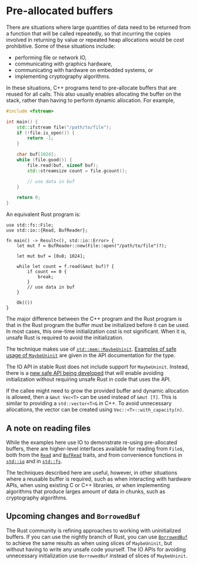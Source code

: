 # Pre-allocated buffers

There are situations where large quantities of data need to be returned from a
function that will be called repeatedly, so that incurring the copies involved
in returning by value or repeated heap allocations would be cost prohibitive.
Some of these situations include:

- performing file or network IO,
- communicating with graphics hardware,
- communicating with hardware on embedded systems, or
- implementing cryptography algorithms.

In these situations, C++ programs tend to pre-allocate buffers that are reused
for all calls. This also usually enables allocating the buffer on the stack,
rather than having to perform dynamic allocation. For example,

```cpp
#include <fstream>

int main() {
    std::ifstream file("/path/to/file");
    if (!file.is_open()) {
        return -1;
    }

    char buf[1024];
    while (file.good()) {
        file.read(buf, sizeof buf);
        std::streamsize count = file.gcount();

        // use data in buf
    }

    return 0;
}
```

An equivalent Rust program is:

```rust,no_run
use std::fs::File;
use std::io::{Read, BufReader};

fn main() -> Result<(), std::io::Error> {
    let mut f = BufReader::new(File::open("/path/to/file")?);

    let mut buf = [0u8; 1024];

    while let count = f.read(&mut buf)? {
        if count == 0 {
            break;
        }
        // use data in buf
    }

    Ok(())
}
```

The major difference between the C++ program and the Rust program is that in the
Rust program the buffer must be initialized before it can be used. In most
cases, this one-time initialization cost is not significant. When it is, unsafe
Rust is required to avoid the initialization.

The technique makes use of
[`std::mem::MaybeUninit`](https://doc.rust-lang.org/std/mem/union.MaybeUninit.html).
[Examples of safe usage of
`MaybeUninit`](https://doc.rust-lang.org/std/mem/union.MaybeUninit.html#examples)
are given in the API documentation for the type.

The IO API in stable Rust does not include support for `MaybeUninit`. Instead,
there is a [new safe API being developed](#upcoming-changes-and-borrowedbuf)
that will enable avoiding initialization without requiring unsafe Rust in code
that uses the API.

If the callee might need to grow the provided buffer and dynamic allocation is
allowed, then a `&mut Vec<T>` can be used instead of `&mut [T]`. This is similar
to providing a `std::vector<T>&` in C++. To avoid unnecessary allocations, the
vector can be created using `Vec::<T>::with_capacity(n)`.

## A note on reading files

While the examples here use IO to demonstrate re-using pre-allocated buffers,
there are higher-level interfaces available for reading from `File`s, both from
the [`Read`](https://doc.rust-lang.org/std/io/trait.Read.html) and
[`BufRead`](https://doc.rust-lang.org/std/io/trait.BufRead.html) traits, and
from convenience functions in
[`std::io`](https://doc.rust-lang.org/std/io/index.html#functions-1) and in
[`std::fs`](https://doc.rust-lang.org/std/fs/index.html#functions-1).

The techniques described here are useful, however, in other situations where a
reusable buffer is required, such as when interacting with hardware APIs, when
using existing C or C++ libraries, or when implementing algorithms that produce
larges amount of data in chunks, such as cryptography algorithms.

## Upcoming changes and `BorrowedBuf`

The Rust community is refining approaches to working with uninitialized buffers.
If you can use the nightly branch of Rust, you can use
[`BorrowedBuf`](https://doc.rust-lang.org/std/io/struct.BorrowedBuf.html) to
achieve the same results as when using slices of `MaybeUninit`, but without
having to write any unsafe code yourself. The IO APIs for avoiding unnecessary
initialization use `BorrowedBuf` instead of slices of `MaybeUninit`.
